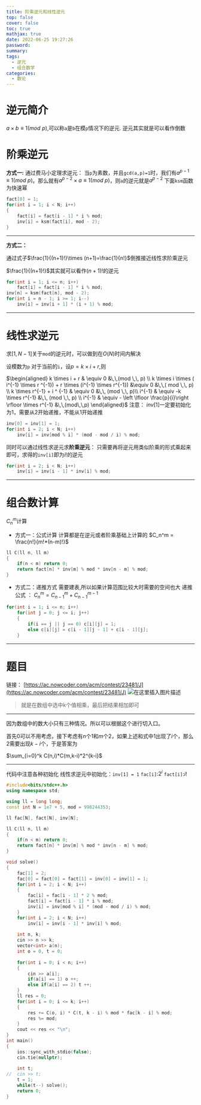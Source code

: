 ```yaml
---
title: 阶乘逆元和线性逆元
top: false
cover: false
toc: true
mathjax: true
date: 2022-06-25 19:27:26
password:
summary: 
tags:
  - 逆元
  - 组合数学
categories:
  - 数论
---
```


# 逆元简介

$a \times b \equiv  1 ( mod\,\,p)$,可以称`a`是`b`在模`p`情况下的逆元.
逆元其实就是可以看作倒数

# 阶乘逆元

**方式一:**
通过费马小定理求逆元：
当`p`为素数，并且`gcd(a,p)=1`时，我们有$a^{p−1}≡1(mod\ p)$。那么就有$a^{p−2}×a≡1(mod\ p)$，则`a`的逆元就是$a^{p−2}$
下面`ksm`函数为快速幂

```cpp
fact[0] = 1;
for(int i = 1; i < N; i++)
{
	fact[i] = fact[i - 1] * i % mod;
	inv[i] = ksm(fact[i], mod - 2);
}
```

---

**方式二：**

通过式子$\frac{1}{(n+1)!}\times (n+1)=\frac{1}{n!}$倒推接近线性求阶乘逆元

$\frac{1}{(n+1)!}$其实就可以看作${(n+1)!}$的逆元

```cpp
for(int i = 1; i <= n; i++)
	fact[i] = fact[i - 1] * i % mod;
inv[n] = ksm(fact[n], mod - 2);
for(int i = n - 1; i >= 1; i--)
	inv[i] = inv[i + 1] * (i + 1) % mod;
```

---



# 线性求逆元

求$[1,N-1]$关于`mod`的逆元时，可以做到在$O(N)$时间内解决

设模数为`p`
对于当前的`i`，设$p=k×i+r$,则

$\begin{aligned}
k \times i + r & \equiv   0  &\,\,(mod \,\, p) \\
k \times i \times ( i^{-1} \times r ^{-1}) + r \times (i^{-1} \times r^{-1}) &\equiv 0 &\,\,( mod \,\, p) \\
k \times r^{-1} + i ^ {-1} & \equiv 0 &\,\, (mod \,\, p)\\
i^{-1} & \equiv -k \times r^{-1} &\,\, (mod \,\, p) \\
i^{-1} & \equiv - \left \lfloor \frac{p}{i}\right \rfloor \times r^{-1} &\,\,(mod\,\,p)
\end{aligned}$
注意：
$inv[1]$一定要初始化为1，需要从2开始递推，不能从1开始递推

```cpp
inv[0] = inv[1] = 1;
for(int i = 2; i < N; i++)
	inv[i] = inv[mod % i] * (mod - mod / i) % mod;
```

同时可以通过线性求逆元求**阶乘逆元**：
只需要再将逆元用类似阶乘的形式乘起来即可，求得的`inv[i]`即为$i!$的逆元

```cpp
for(int i = 2; i < N; i++)
	inv[i] = inv[i - 1] * inv[i] % mod;
```

---

# 组合数计算

$C_n^m$计算

- 方式一：公式计算
  计算都是在逆元或者阶乘基础上计算的
  $C_n^m = \frac{n!}{m!*(n-m)!}$

```cpp
ll C(ll n, ll m)
{
	if(n < m) return 0;
	return fact[n] * inv[m] % mod * inv[n - m] % mod;
}
```

- 方式二：递推方式
  需要建表,所以如果计算范围比较大时需要的空间也大
  递推公式 ： $C_n^m = C_{n-1}^{m} + C_{n-1}^{m-1}$

```cpp
for(int i = 1; i <= n; i++)
	for(int j = 0; j <= i; j++)
	{
		if(i == j || j == 0) c[i][j] = 1;
		else c[i][j] = c[i - 1][j - 1] + c[i - 1][j];
	}
```

---

# 题目

链接：
[https://ac.nowcoder.com/acm/contest/23481/J](https://ac.nowcoder.com/acm/contest/23481/J)
![在这里插入图片描述](67dacbcfb1d0428e874f2faff1a0a75a.png)

>就是在数组中选中k个值相乘，最后把结果相加即可

---

因为数组中的数大小只有三种情况。所以可以根据这个进行切入口。



首先$0$可以不用考虑，接下考虑有$n$个$1$和$m$个$2$，如果上述和式中$1$出现了$i$个，那么$2$需要出现$k-i$个，于是答案为

$\sum_{i=0}^k C(n,i)*C(m,k-i)*2^{k-i}$

---

代码中注意各种初始化
线性求逆元中初始化：`inv[1] = 1`
`fac[i]`:$2^i$
`fact[i]`:$i!$

```cpp
#include<bits/stdc++.h>
using namespace std;

using ll = long long;
const int N = 1e7 + 5, mod = 998244353;

ll fac[N], fact[N], inv[N];

ll C(ll n, ll m)
{
	if(n < m) return 0;
	return fact[n] * inv[m] % mod * inv[n - m] % mod;
}

void solve()
{
	fac[1] = 2;
	fac[0] = fact[0] = fact[1] = inv[0] = inv[1] = 1;
	for(int i = 2; i < N; i++)
	{
		fac[i] = fac[i - 1] * 2 % mod;
		fact[i] = fact[i - 1] * i % mod;
		inv[i] = inv[mod % i] * (mod - mod / i) % mod; 
	}
	for(int i = 2; i < N; i++)
		inv[i] = inv[i - 1] * inv[i] % mod;
		
	int n, k;
	cin >> n >> k;
	vector<int> a(n);
	int o = 0, t = 0;
	
	for(int i = 0; i < n; i++) 
	{
		cin >> a[i];
		if(a[i] == 1) o ++;
		else if(a[i] == 2) t ++;
	}	
	ll res = 0;
	for(int i = 0; i <= k; i++)
	{
		res += C(o, i) * C(t, k - i) % mod * fac[k - i] % mod;
		res %= mod;
	}
	cout << res << "\n";
}
int main()
{
	ios::sync_with_stdio(false);
	cin.tie(nullptr);
	
	int t;
//	cin >> t;
	t = 1;
	while(t--) solve();
	return 0;
}

```
